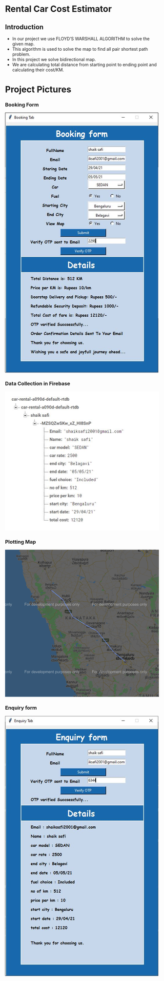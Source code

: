 # Rental Car Cost Estimator

## Introduction


- In our project we use FLOYD’S WARSHALL ALGORITHM to solve the given map.
- This algorithm is used to solve the map to find all pair shortest path problem.
- In this project we solve bidirectional map.
- We are calculating  total distance from starting point to ending point and calculating their cost/KM.
# Project Pictures
### Booking Form
![N|Solid](https://github.com/shaik-safi/Cost-calculation-of-rental-cars/blob/main/Pictures/2.JPG?raw=true)
### Data Collection in Firebase
![N|Solid](https://github.com/shaik-safi/Cost-calculation-of-rental-cars/blob/main/Pictures/3.JPG?raw=true)
### Plotting Map
![N|Solid](https://github.com/shaik-safi/Cost-calculation-of-rental-cars/blob/main/Pictures/map.png?raw=true)
### Enquiry form
![N|Solid](https://github.com/shaik-safi/Cost-calculation-of-rental-cars/blob/main/Pictures/5.JPG?raw=true)
